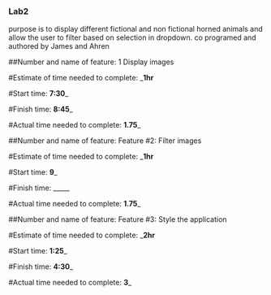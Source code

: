 ### Lab2

purpose is to display different fictional and non fictional horned animals and allow the user to filter based on selection in dropdown.
co programed and authored by James and Ahren

##Number and name of feature: 1 Display images

#Estimate of time needed to complete: ___1hr__

#Start time: __7:30___

#Finish time: __8:45___

#Actual time needed to complete: __1.75___

##Number and name of feature: Feature #2: Filter images

#Estimate of time needed to complete: ___1hr__

#Start time: __9___

#Finish time: _____

#Actual time needed to complete: __1.75___


##Number and name of feature: Feature #3: Style the application

#Estimate of time needed to complete: ___2hr__

#Start time: __1:25___

#Finish time: __4:30___

#Actual time needed to complete: __3___
